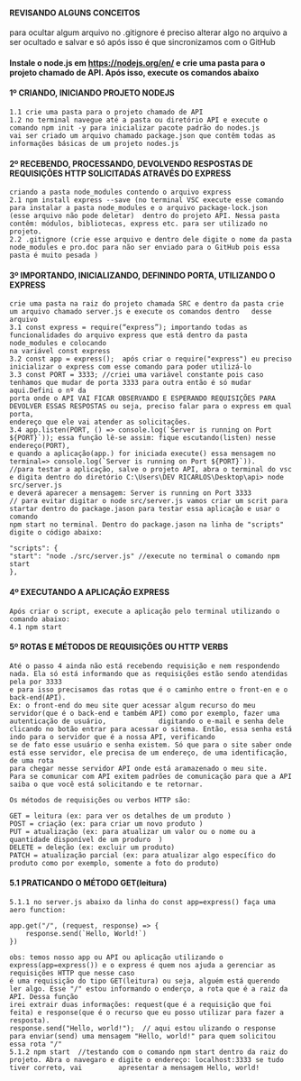 #### REVISANDO ALGUNS CONCEITOS
para ocultar algum arquivo no .gitignore é preciso alterar algo no arquivo a ser ocultado e salvar e só após isso é que sincronizamos com o GitHub


#### Instale o node.js em https://nodejs.org/en/ e crie uma pasta para o projeto chamado de API. Após isso, execute os comandos abaixo

#### 1º CRIANDO, INICIANDO PROJETO NODEJS
    1.1 crie uma pasta para o projeto chamado de API
    1.2 no terminal navegue até a pasta ou diretório API e execute o comando npm init -y para inicializar pacote padrão do nodes.js
    vai ser criado um arquivo chamado package.json que contêm todas as informações básicas de um projeto nodes.js

#### 2º RECEBENDO, PROCESSANDO, DEVOLVENDO RESPOSTAS DE REQUISIÇÕES HTTP SOLICITADAS ATRAVÉS DO EXPRESS
    criando a pasta node_modules contendo o arquivo express
    2.1 npm install express --save (no terminal VSC execute esse comando para instalar a pasta node_modules e o arquivo package-lock.json
    (esse arquivo não pode deletar)  dentro do projeto API. Nessa pasta contêm: módulos, bibliotecas, express etc. para ser utilizado no projeto.
    2.2 .gitignore (crie esse arquivo e dentro dele digite o nome da pasta node_modules e pro.doc para não ser enviado para o GitHub pois essa
    pasta é muito pesada )
#### 3º IMPORTANDO, INICIALIZANDO, DEFININDO PORTA, UTILIZANDO O EXPRESS
    crie uma pasta na raiz do projeto chamada SRC e dentro da pasta crie um arquivo chamado server.js e execute os comandos dentro   desse arquivo
    3.1 const express = require(“express”); importando todas as funcionalidades do arquivo express que está dentro da pasta node_modules e colocando
    na variável const express
    3.2 const app = express();  após criar o require("express") eu preciso inicializar o express com esse comando para poder utilizá-lo
    3.3 const PORT = 3333; //criei uma variável constante pois caso tenhamos que mudar de porta 3333 para outra então é só mudar aqui.Defini o nº da
    porta onde o API VAI FICAR OBSERVANDO E ESPERANDO REQUISIÇÕES PARA DEVOLVER ESSAS RESPOSTAS ou seja, preciso falar para o express em qual porta,
    endereço que ele vai atender as solicitações.
    3.4 app.listen(PORT, () => console.log(`Server is running on Port ${PORT}`)); essa função lê-se assim: fique escutando(listen) nesse endereço(PORT),
    e quando a aplicação(app.) for iniciada execute() essa mensagem no terminal=> console.log(`Server is running on Port ${PORT}`)).
    //para testar a aplicação, salve o projeto API, abra o terminal do vsc e digita dentro do diretório C:\Users\DEV RICARLOS\Desktop\api> node src/server.js
    e deverá aparecer a mensagem: Server is running on Port 3333 
    // para evitar digitar o node src/server.js vamos criar um scrit para startar dentro do package.jason para testar essa aplicação e usar o comando
    npm start no terminal. Dentro do package.jason na linha de "scripts" digite o código abaixo:

    "scripts": {
    "start": "node ./src/server.js" //execute no terminal o comando npm start
    },

#### 4º EXECUTANDO A APLICAÇÃO EXPRESS
    Após criar o script, execute a aplicação pelo terminal utilizando o comando abaixo:
    4.1 npm start 
#### 5º ROTAS E MÉTODOS DE REQUISIÇÕES OU HTTP VERBS
    Até o passo 4 ainda não está recebendo requisição e nem respondendo nada. Ela só está informando que as requisições estão sendo atendidas pela por 3333
    e para isso precisamos das rotas que é o caminho entre o front-en e o back-end(API).
    Ex: o front-end do meu site quer acessar algum recurso do meu servidor(que é o back-end e também API) como por exemplo, fazer uma autenticação de usuário,             digitando o e-mail e senha dele clicando no botão entrar para acessar o sitema. Então, essa senha está indo para o servidor que é a nossa API, verificando
    se de fato esse usuário e senha existem. Só que para o site saber onde está esse servidor, ele precisa de um endereço, de uma identificação, de uma rota
    para chegar nesse servidor API onde está aramazenado o meu site.
    Para se comunicar com API exitem padrões de comunicação para que a API saiba o que você está solicitando e te retornar. 
    
    Os métodos de requisições ou verbos HTTP são:

    GET = leitura (ex: para ver os detalhes de um produto )
    POST = criação (ex: para criar um novo produto )
    PUT = atualização (ex: para atualizar um valor ou o nome ou a quantidade disponível de um produro  )
    DELETE = deleção (ex: excluir um produto)
    PATCH = atualização parcial (ex: para atualizar algo específico do produto como por exemplo, somente a foto do produto)     

#### 5.1 PRATICANDO O MÉTODO GET(leitura)
    5.1.1 no server.js abaixo da linha do const app=express() faça uma aero function:

    app.get("/", (request, response) => {
        response.send(`Hello, World!`)
    })

    obs: temos nosso app ou API ou aplicação utilizando o express(app=express()) e o express é quem nos ajuda a gerenciar as requisições HTTP que nesse caso
    é uma requisição do tipo GET(leitura) ou seja, alguém está querendo ler algo. Esse "/" estou informando o enderço, a rota que é a raiz da API. Dessa função
    irei extrair duas informações: request(que é a requisição que foi feita) e response(que é o recurso que eu posso utilizar para fazer a resposta).
    response.send("Hello, world!");  // aqui estou ulizando o response para enviar(send) uma mensagem "Hello, world!" para quem solicitou essa rota "/"   
    5.1.2 npm start  //testando com o comando npm start dentro da raiz do projeto. Abra o navegaro e digite o endereço: localhost:3333 se tudo tiver correto, vai         apresentar a mensagem Hello, world!
